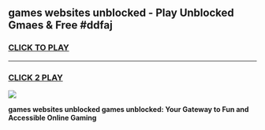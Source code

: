 
## games websites unblocked - Play Unblocked Gmaes & Free #ddfaj
<h3>
<a href="https://news.freeplayer.one?title=games_websites_unblocked&ref=24F">CLICK TO PLAY</a></h3>
<hr>

<h3>
<a href="https://news.freeplayer.one?title=games_websites_unblocked&ref=24F">CLICK 2 PLAY</a>
  
</h3>

<a href="https://news.freeplayer.one?title=games_websites_unblocked&ref=24F/"><img src="https://clearcache.store/games.png"></a>


**games websites unblocked games unblocked: Your Gateway to Fun and Accessible Online Gaming**
